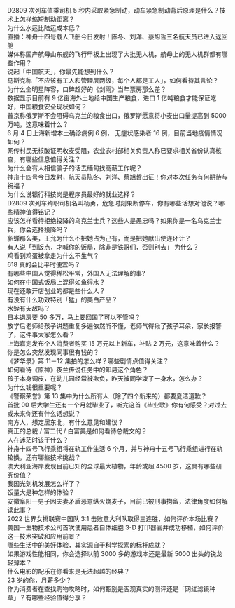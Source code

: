 D2809 次列车值乘司机 5 秒内采取紧急制动，动车紧急制动背后原理是什么？技术上怎样缩短制动距离？  
为什么水运比陆运成本低？  
直播：神舟十四号载人飞船今日发射！陈冬、刘洋、蔡旭哲三名航天员已进入返回舱  
媒体称国产航母山东舰的飞行甲板上出现了大批无人机，航母上的无人机群都有哪些作用？  
说起「中国航天」，你最先能想到什么？  
马斯克称「不应该有工人和管理层两级，每个人都是工人」，如何看待其言论？  
为什么全明星阵容，口碑超好的《剑雨》当年票房那么差？  
数据显示目前有 9 亿亩海外土地给中国生产粮食，进口 1 亿吨粮食才能保证吃好，中国粮食安全现状如何？  
普京称俄罗斯不会阻碍乌克兰的粮食出口，俄罗斯愿意将小麦出口量提高到 5000 万吨，这意味着什么？  
6 月 4 日上海新增本土确诊病例 6 例， 无症状感染者 16 例，目前当地疫情情况如何？  
网传村民无核酸证明收麦受阻，农业农村部相关负责人称已要求相关省份认真核查，有哪些信息值得关注？  
为什么会有人相信骗子的话去缅甸找高薪工作呢？  
神舟十四号今日发射，航天员陈冬、刘洋、蔡旭哲出征！你对本次任务有何期待与祝福？  
为什么说银行科技岗是程序员最好的就业选择？  
D2809 次列车殉职司机名叫杨勇，危急时刻果断停车，你有哪些话想对他说？哪些精神值得铭记？  
应该怎样看待拒绝投降的乌克兰士兵？这些人是愚忠吗？如果你是一名乌克兰士兵，你会选择投降吗？  
貂蝉那么美，王允为什么不把她占为己有，而是把她献出使连环计？  
有人说「到饭点，才喊你的饭局，除非是铁哥们，否则别去」 为什么？  
鸡看到鸡蛋被拿走为什么不生气？  
618 真的会比平时便宜吗？  
有哪些中国人觉得稀松平常，外国人无法理解的事?  
如何在中国式饭局上混得如鱼得水？  
现在还敢开店创业的都是些什么人？  
有没有什么功效特别「猛」的美白产品？  
水蛭有天敌吗？  
日本退房要 50 多万，马上要回国了可以不管吗？  
放学后老师给孩子讲题重复多遍依然听不懂，老师气得揪了孩子耳朵，家长报警了，这件事大家怎么看？  
上海嘉定发布个人消费者购买 15 万元以上新车，补贴 2 万元，这意味着什么？  
你是怎么突然发现同事很有钱的？  
《梦华录》第 11－12 集拍的怎么样？哪些剧情点值得关注？  
如何看待《原神》夜兰传说任务中的知易这个角色？  
孩子本身调皮，在幼儿园经常被欺负，昨天被同学泼了一身水，怎么办？  
为什么钱很重要呢？  
《警察荣誉》第 13 集中为什么所有人（除了四个新来的）都要夏洁道歉？  
首批 00 后大学生还有一个月就毕业了，听完这首《毕业歌》你有何感受？对过去或未来你还有什么话想说？  
南方人，想定居东北，有什么意见和建议？  
真正的总裁 / 富二代 / 白富美是如何看待总裁文的？  
人在迷茫时该干什么？  
神舟十四号飞行乘组将在轨工作生活 6 个月，并与神舟十五号飞行乘组进行在轨轮换，还有哪些技术挑战？  
澳大利亚海岸发现目前已知的全球最大植物，年龄或超 4500 岁，这具有哪些研究价值？  
我国光刻机发展怎么样了？  
饭量大是种怎样的体验？  
安徽阜阳一男子因夫妻矛盾恶意纵火烧麦子，目前已被刑事拘留，法律角度如何解读此事？  
2022 世界女排联赛中国队 3:1 击败意大利队取得三连胜，如何评价本场比赛？  
美国一生物技术公司首次使用患者自体细胞 3-D 打印器官并成功移植，如何评价这一技术突破和应用前景？  
哪些生活中的美好体验，其实源自于科学探索的标杆成就？  
如果游戏性能相同，你会选择以前 3000 多的游戏本还是最新 5000 出头的锐龙轻薄本？  
什么电影的配乐在你看来是无法超越的经典？  
23 岁的你，月薪多少？  
作为消费者在查找购物攻略时，如何甄别是客观真实的测评还是「网红滤镜种草」？有哪些经验值得分享？  
